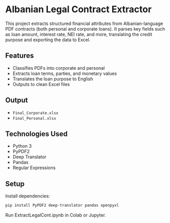 # Albanian Legal Contract Extractor

This project extracts structured financial attributes from Albanian-language PDF contracts (both personal and corporate loans). It parses key fields such as loan amount, interest rate, NEI rate, and more, translating the credit purpose and exporting the data to Excel.

## Features
- Classifies PDFs into corporate and personal
- Extracts loan terms, parties, and monetary values
- Translates the loan purpose to English
- Outputs to clean Excel files

## Output
- `Final_Corporate.xlsx`
- `Final_Personal.xlsx`

## Technologies Used
- Python 3
- PyPDF2
- Deep Translator
- Pandas
- Regular Expressions

## Setup
Install dependencies:
```bash
pip install PyPDF2 deep-translator pandas openpyxl
```
Run ExtractLegalCont.ipynb in Colab or Jupyter.
